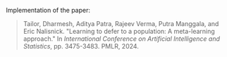 Implementation of the paper:
> Tailor, Dharmesh, Aditya Patra, Rajeev Verma, Putra Manggala, and Eric Nalisnick. "Learning to defer to a population: A meta-learning approach." In *International Conference on Artificial Intelligence and Statistics*, pp. 3475-3483. PMLR, 2024.
